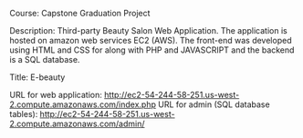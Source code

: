Course: Capstone Graduation Project

Description: Third-party Beauty Salon Web Application.
The application is hosted on amazon web services EC2 (AWS).  The front-end was developed using HTML and CSS for along with PHP and JAVASCRIPT and the backend is a SQL database.

Title: E-beauty

URL for web application: http://ec2-54-244-58-251.us-west-2.compute.amazonaws.com/index.php
URL for admin (SQL database tables): http://ec2-54-244-58-251.us-west-2.compute.amazonaws.com/admin/ 
